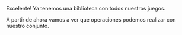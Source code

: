 Excelente! Ya tenemos una biblioteca con todos nuestros juegos.

A partir de ahora vamos a ver que operaciones podemos realizar con nuestro conjunto.